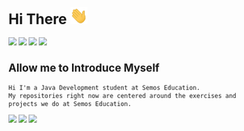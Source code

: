# Hi There <img src="assets/wave.gif" width="35px">

![](https://img.shields.io/badge/html5%20-%23323330.svg?&style=for-the-badge&logo=html5&logoColor=%23E34F26) ![](https://img.shields.io/badge/css3%20-%23323330.svg?&style=for-the-badge&logo=css3&logoColor=%231572B6) ![](https://img.shields.io/badge/java%20-%23323330.svg?&style=for-the-badge&logo=java&logoColor=%23FF0000) ![](https://img.shields.io/badge/spring%20-%23323330.svg?&style=for-the-badge&logo=spring&logoColor=%2300FF00)

## Allow me to Introduce Myself

```
Hi I'm a Java Development student at Semos Education.
My repositories right now are centered around the exercises and projects we do at Semos Education.
```


![](https://github-readme-stats.vercel.app/api?username=FilipVelkovski2001&count_private=true&show_icons=true&theme=midnight-purple)
![](http://estruyf-github.azurewebsites.net/api/VisitorHit?user=FilipVelkovski2001&countColorcountColor&countColor=%235a37dc)
[![](https://img.shields.io/badge/linkedin-%235a37dc.svg?&style=for-the-badge)](https://www.linkedin.com/in/filip-velkovski-76a810219/)

